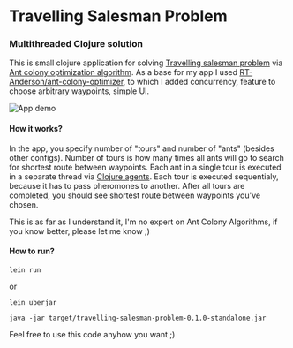 # Travelling Salesman Problem
### Multithreaded Clojure solution

This is small clojure application for solving [Travelling salesman problem](https://en.wikipedia.org/wiki/Travelling_salesman_problem) via [Ant colony optimization algorithm](https://en.wikipedia.org/wiki/Ant_colony_optimization_algorithms). As a base for my app I used [ RT-Anderson/ant-colony-optimizer](https://github.com/RT-Anderson/ant-colony-optimizer), to which I added concurrency, feature to choose arbitrary waypoints, simple UI. 

![App demo](https://cloud.githubusercontent.com/assets/3857155/13004806/33a00086-d1b0-11e5-89ea-16c181779bfb.gif "App demo")

#### How it works?
In the app, you specify number of "tours" and number of "ants" (besides other configs). Number of tours is how many times all ants will go to search for shortest route between waypoints. Each ant in a single tour is executed in a separate thread via [Clojure agents](http://clojure.org/reference/agents). Each tour is executed sequentialy, because it has to pass pheromones to another. After all tours are completed, you should see shortest route between waypoints you've chosen. 

This is as far as I understand it, I'm no expert on Ant Colony Algorithms, if you know better, please let me know ;) 

#### How to run?
`lein run`

or

`lein uberjar`

`java -jar target/travelling-salesman-problem-0.1.0-standalone.jar`

Feel free to use this code anyhow you want ;) 
